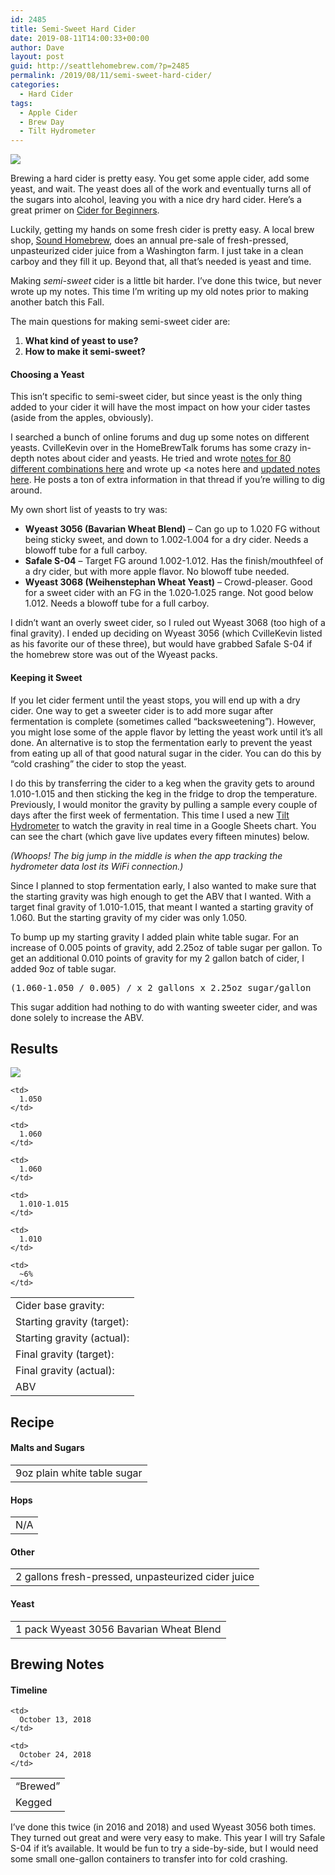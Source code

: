 ```yaml
---
id: 2485
title: Semi-Sweet Hard Cider
date: 2019-08-11T14:00:33+00:00
author: Dave
layout: post
guid: http://seattlehomebrew.com/?p=2485
permalink: /2019/08/11/semi-sweet-hard-cider/
categories:
  - Hard Cider
tags:
  - Apple Cider
  - Brew Day
  - Tilt Hydrometer
---
```

[<img src="/wp-content/uploads/2018/10/43499799534_762a874db8_b-750x500.jpg" class="aligncenter" />](https://www.flickr.com/photos/observerxtra/43499799534/)

Brewing a hard cider is pretty easy. You get some apple cider, add some yeast, and wait. The yeast does all of the work and eventually turns all of the sugars into alcohol, leaving you with a nice dry hard cider. Here&#8217;s a great primer on [Cider for Beginners](https://www.homebrewtalk.com/forum/threads/cider-for-beginners.508303/).

Luckily, getting my hands on some fresh cider is pretty easy. A local brew shop, [Sound Homebrew](http://soundhomebrew.com), does an annual pre-sale of fresh-pressed, unpasteurized cider juice from a Washington farm. I just take in a clean carboy and they fill it up. Beyond that, all that&#8217;s needed is yeast and time.

Making _semi-sweet_ cider is a little bit harder. I&#8217;ve done this twice, but never wrote up my notes. This time I&#8217;m writing up my old notes prior to making another batch this Fall. 

The main questions for making semi-sweet cider are:

  1. **What kind of yeast to use?**
  2. **How to make it semi-sweet?**

<!--more-->

#### Choosing a Yeast

This isn&#8217;t specific to semi-sweet cider, but since yeast is the only thing added to your cider it will have the most impact on how your cider tastes (aside from the apples, obviously).

I searched a bunch of online forums and dug up some notes on different yeasts. CvilleKevin over in the HomeBrewTalk forums has some crazy in-depth notes about cider and yeasts. He tried and wrote [notes for 80 different combinations here](https://www.homebrewtalk.com/forum/threads/results-from-juice-yeast-and-sugar-experiments.83060/) and wrote up <a notes here</a> and [updated notes here](https://www.homebrewtalk.com/forum/threads/results-from-juice-yeast-and-sugar-experiments.83060/page-21#post-5710045). He posts a ton of extra information in that thread if you&#8217;re willing to dig around.

My own short list of yeasts to try was:

  * **Wyeast 3056 (Bavarian Wheat Blend)** &#8211; Can go up to 1.020 FG without being sticky sweet, and down to 1.002&#8209;1.004 for a dry cider. Needs a blowoff tube for a full carboy.
  * **Safale S-04** &#8211; Target FG around 1.002-1.012. Has the finish/mouthfeel of a dry cider, but with more apple flavor. No blowoff tube needed.
  * **Wyeast 3068 (Weihenstephan Wheat Yeast)** &#8211; Crowd-pleaser. Good for a sweet cider with an FG in the 1.020&#8209;1.025 range. Not good below 1.012. Needs a blowoff tube for a full carboy.

I didn&#8217;t want an overly sweet cider, so I ruled out Wyeast 3068 (too high of a final gravity). I ended up deciding on Wyeast 3056 (which CvilleKevin listed as his favorite our of these three), but would have grabbed Safale S-04 if the homebrew store was out of the Wyeast packs.

#### Keeping it Sweet

If you let cider ferment until the yeast stops, you will end up with a dry cider. One way to get a sweeter cider is to add more sugar after fermentation is complete (sometimes called &#8220;backsweetening&#8221;). However, you might lose some of the apple flavor by letting the yeast work until it&#8217;s all done. An alternative is to stop the fermentation early to prevent the yeast from eating up all of that good natural sugar in the cider. You can do this by &#8220;cold crashing&#8221; the cider to stop the yeast. 

I do this by transferring the cider to a keg when the gravity gets to around 1.010-1.015 and then sticking the keg in the fridge to drop the temperature. Previously, I would monitor the gravity by pulling a sample every couple of days after the first week of fermentation. This time I used a new [Tilt Hydrometer](https://tilthydrometer.com) to watch the gravity in real time in a Google Sheets chart. You can see the chart (which gave live updates every fifteen minutes) below.



_(Whoops! The big jump in the middle is when the app tracking the hydrometer data lost its WiFi connection.)_

Since I planned to stop fermentation early, I also wanted to make sure that the starting gravity was high enough to get the ABV that I wanted. With a target final gravity of 1.010-1.015, that meant I wanted a starting gravity of 1.060. But the starting gravity of my cider was only 1.050.

To bump up my starting gravity I added plain white table sugar. For an increase of 0.005 points of gravity, add 2.25oz of table sugar per gallon. To get an additional 0.010 points of gravity for my 2 gallon batch of cider, I added 9oz of table sugar.

<pre>(1.060-1.050 / 0.005) / x 2 gallons x 2.25oz sugar/gallon</pre>

This sugar addition had nothing to do with wanting sweeter cider, and was done solely to increase the ABV.

## Results

<img src="/wp-content/uploads/2019/08/cider2018_3-500x500.jpg" class="aligncenter" /> 

<table class="brewtable">
  <tr>
    <td>
      Cider base gravity:
    </td>
    
    <td>
      1.050
    </td>
  </tr>
  
  <tr>
    <td>
      Starting gravity (target):
    </td>
    
    <td>
      1.060
    </td>
  </tr>
  
  <tr>
    <td>
      Starting gravity (actual):
    </td>
    
    <td>
      1.060
    </td>
  </tr>
  
  <tr>
    <td>
      Final gravity (target):
    </td>
    
    <td>
      1.010-1.015
    </td>
  </tr>
  
  <tr>
    <td>
      Final gravity (actual):
    </td>
    
    <td>
      1.010
    </td>
  </tr>
  
  <tr>
    <td>
      ABV
    </td>
    
    <td>
      ~6%
    </td>
  </tr>
</table>

## Recipe

#### Malts and Sugars

<table class="brewtable">
  <tr>
    <td>
      9oz plain white table sugar
    </td>
  </tr>
</table>

#### Hops

<table class="brewtable">
  <tr>
    <td>
      N/A
    </td>
  </tr>
</table>

#### Other

<table class="brewtable">
  <tr>
    <td>
      2 gallons fresh-pressed, unpasteurized cider juice
    </td>
  </tr>
</table>

#### Yeast

<table class="brewtable">
  <tr>
    <td>
      1 pack Wyeast 3056 Bavarian Wheat Blend
    </td>
  </tr>
</table>

## Brewing Notes

#### Timeline

<table class="brewtable">
  <tr>
    <td>
      &#8220;Brewed&#8221;
    </td>
    
    <td>
      October 13, 2018
    </td>
  </tr>
  
  <tr>
    <td>
      Kegged
    </td>
    
    <td>
      October 24, 2018
    </td>
  </tr>
</table>

I&#8217;ve done this twice (in 2016 and 2018) and used Wyeast 3056 both times. They turned out great and were very easy to make. This year I will try Safale S-04 if it&#8217;s available. It would be fun to try a side-by-side, but I would need some small one-gallon containers to transfer into for cold crashing.